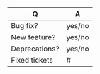 | Q             | A
| ------------- | ---
| Bug fix?      | yes/no
| New feature?  | yes/no
| Deprecations? | yes/no
| Fixed tickets | #
